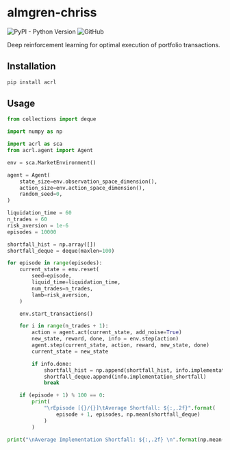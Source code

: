# almgren-chriss

![PyPI - Python Version](https://img.shields.io/pypi/pyversions/acrl)
![GitHub](https://img.shields.io/github/license/brilhana/almgren-chriss)

Deep reinforcement learning for optimal execution of portfolio transactions.

## Installation
```bash
pip install acrl
```

## Usage
```python
from collections import deque

import numpy as np

import acrl as sca
from acrl.agent import Agent

env = sca.MarketEnvironment()

agent = Agent(
    state_size=env.observation_space_dimension(),
    action_size=env.action_space_dimension(),
    random_seed=0,
)

liquidation_time = 60
n_trades = 60
risk_aversion = 1e-6
episodes = 10000

shortfall_hist = np.array([])
shortfall_deque = deque(maxlen=100)

for episode in range(episodes):
    current_state = env.reset(
        seed=episode,
        liquid_time=liquidation_time,
        num_trades=n_trades,
        lamb=risk_aversion,
    )

    env.start_transactions()

    for i in range(n_trades + 1):
        action = agent.act(current_state, add_noise=True)
        new_state, reward, done, info = env.step(action)
        agent.step(current_state, action, reward, new_state, done)
        current_state = new_state

        if info.done:
            shortfall_hist = np.append(shortfall_hist, info.implementation_shortfall)
            shortfall_deque.append(info.implementation_shortfall)
            break

    if (episode + 1) % 100 == 0:
        print(
            "\rEpisode [{}/{}]\tAverage Shortfall: ${:,.2f}".format(
                episode + 1, episodes, np.mean(shortfall_deque)
            )
        )

print("\nAverage Implementation Shortfall: ${:,.2f} \n".format(np.mean(shortfall_hist)))
```